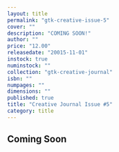 ```yaml
---
layout: title
permalink: "gtk-creative-issue-5"
cover: ""
description: "COMING SOON!"
author: ""
price: "12.00"
releasedate: "20015-11-01"
instock: true
numinstock: ""
collection: "gtk-creative-journal"
isbn: ""
numpages: ""
dimensions: ""
published: true
title: "Creative Journal Issue #5"
category: title
---
```





## Coming Soon
